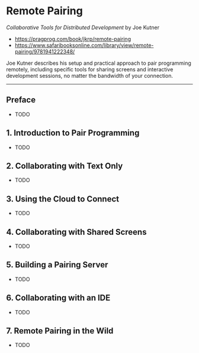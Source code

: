 # Remote Pairing
*Collaborative Tools for Distributed Development*
by Joe Kutner

- https://pragprog.com/book/jkrp/remote-pairing
- https://www.safaribooksonline.com/library/view/remote-pairing/9781941222348/

Joe Kutner describes his setup and practical approach to pair programming remotely, including specific tools for sharing screens and interactive development sessions, no matter the bandwidth of your connection.

---

## Preface

- TODO

## 1. Introduction to Pair Programming

- TODO

## 2. Collaborating with Text Only

- TODO

## 3. Using the Cloud to Connect

- TODO

## 4. Collaborating with Shared Screens

- TODO

## 5. Building a Pairing Server

- TODO

## 6. Collaborating with an IDE

- TODO

## 7. Remote Pairing in the Wild

- TODO
